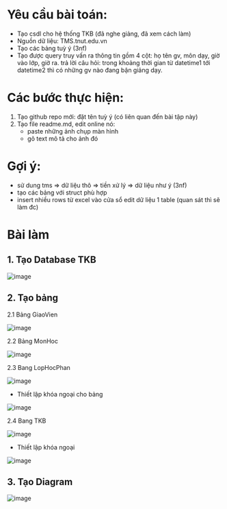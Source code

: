# Yêu cầu bài toán:
 - Tạo csdl cho hệ thống TKB (đã nghe giảng, đã xem cách làm)
 - Nguồn dữ liệu: TMS.tnut.edu.vn
 - Tạo các bảng tuỳ ý (3nf)
 - Tạo được query truy vấn ra thông tin gồm 4 cột: họ tên gv, môn dạy, giờ vào lớp, giờ ra.
   trả lời câu hỏi: trong khoảng thời gian từ datetime1 tới datetime2 thì có những gv nào đang bận giảng dạy.

# Các bước thực hiện:
1. Tạo github repo mới: đặt tên tuỳ ý (có liên quan đến bài tập này)
2. Tạo file readme.md, edit online nó:
   - paste những ảnh chụp màn hình
   - gõ text mô tả cho ảnh đó

# Gợi ý:  
  - sử dung tms => dữ liệu thô => tiền xử lý => dữ liệu như ý (3nf)
  - tạo các bảng với struct phù hợp
  - insert nhiều rows từ excel vào cửa sổ edit dữ liệu 1 table (quan sát thì sẽ làm đc)

# Bài làm
## 1. Tạo Database TKB
![image](https://github.com/user-attachments/assets/2689dfe4-6159-46b2-8196-615cb840dc19)

## 2. Tạo bảng

2.1 Bảng GiaoVien

![image](https://github.com/user-attachments/assets/ad8b2608-b411-4fb4-9628-cbf37f22ead6)

2.2 Bảng MonHoc

![image](https://github.com/user-attachments/assets/f26bb722-d30c-4bf6-a47e-de83b83f7d89)

2.3 Bang LopHocPhan

![image](https://github.com/user-attachments/assets/f271b9e0-556e-4eb5-aa35-112e3c3aead9)

- Thiết lập khóa ngoại cho bảng

![image](https://github.com/user-attachments/assets/45b8a8d2-31c9-44dd-80a6-d83918e0a9d5)

2.4 Bang TKB

![image](https://github.com/user-attachments/assets/e5ec3795-b722-4420-a16e-ee079707dc15)

- Thiết lập khóa ngoại

![image](https://github.com/user-attachments/assets/cd7664a3-804f-45a1-99ce-9f42ac196ef9)

## 3. Tạo Diagram
![image](https://github.com/user-attachments/assets/164e8ce5-570d-41ad-bb7f-74996275c487)







  
